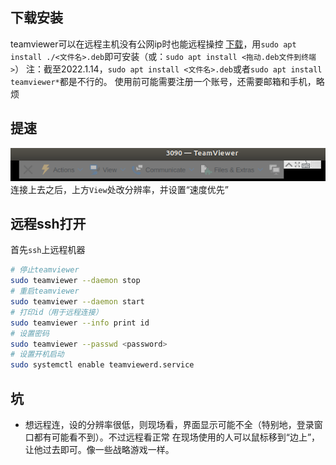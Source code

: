 ## 下载安装
teamviewer可以在远程主机没有公网ip时也能远程操控
[下载](https://www.teamviewer.com/en/download/linux/)，用`sudo apt install ./<文件名>.deb`即可安装（或：`sudo apt install <拖动.deb文件到终端>`）
注：截至2022.1.14，`sudo apt install <文件名>.deb`或者`sudo apt install teamviewer*`都是不行的。
使用前可能需要注册一个账号，还需要邮箱和手机，略烦
## 提速
![](speed.png)
连接上去之后，上方`View`处改分辨率，并设置“速度优先”
## 远程ssh打开
首先`ssh`上远程机器
```sh
# 停止teamviewer
sudo teamviewer --daemon stop
# 重启teamviewer
sudo teamviewer --daemon start
# 打印id（用于远程连接）
sudo teamviewer --info print id
# 设置密码
sudo teamviewer --passwd <password>
# 设置开机启动
sudo systemctl enable teamviewerd.service
```
## 坑
- 想远程连，设的分辨率很低，则现场看，界面显示可能不全（特别地，登录窗口都有可能看不到）。不过远程看正常
在现场使用的人可以鼠标移到“边上”，让他过去即可。像一些战略游戏一样。